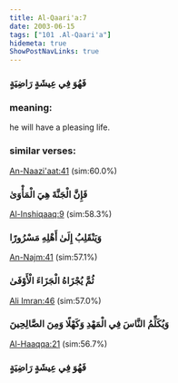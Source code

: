 ```yaml
---
title: Al-Qaari'a:7
date: 2003-06-15
tags: ["101 .Al-Qaari'a"]
hidemeta: true 
ShowPostNavLinks: true 
---
```

### فَهُوَ فِي عِيشَةٍ رَاضِيَةٍ
### meaning: 
he will have a pleasing life.
### similar verses: 

[An-Naazi'aat:41](/79/41) (sim:60.0%)

### فَإِنَّ الْجَنَّةَ هِيَ الْمَأْوَىٰ

[Al-Inshiqaaq:9](/84/9) (sim:58.3%)

### وَيَنْقَلِبُ إِلَىٰ أَهْلِهِ مَسْرُورًا

[An-Najm:41](/53/41) (sim:57.1%)

### ثُمَّ يُجْزَاهُ الْجَزَاءَ الْأَوْفَىٰ

[Ali Imran:46](/3/46) (sim:57.0%)

### وَيُكَلِّمُ النَّاسَ فِي الْمَهْدِ وَكَهْلًا وَمِنَ الصَّالِحِينَ

[Al-Haaqqa:21](/69/21) (sim:56.7%)

### فَهُوَ فِي عِيشَةٍ رَاضِيَةٍ
